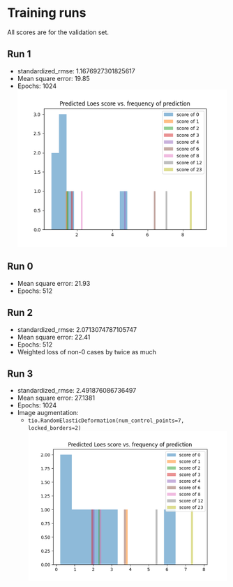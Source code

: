 # Training runs

All scores are for the validation set.

## Run 1
* standardized_rmse: 1.1676927301825617
* Mean square error: 19.85
* Epochs: 1024
![Loes score predictions](./loes_score_prediction_run01.png "Loes score predictions")

## Run 0

* Mean square error: 21.93
* Epochs: 512

## Run 2

* standardized_rmse: 2.0713074787105747
* Mean square error: 22.41
* Epochs: 512
* Weighted loss of non-0 cases by twice as much

## Run 3

* standardized_rmse: 2.491876086736497
* Mean square error: 27.1381
* Epochs: 1024
* Image augmentation: 
    * `tio.RandomElasticDeformation(num_control_points=7, locked_borders=2)`
![Loes score predictions](./loes_score_prediction_run03.png "Loes score predictions")
